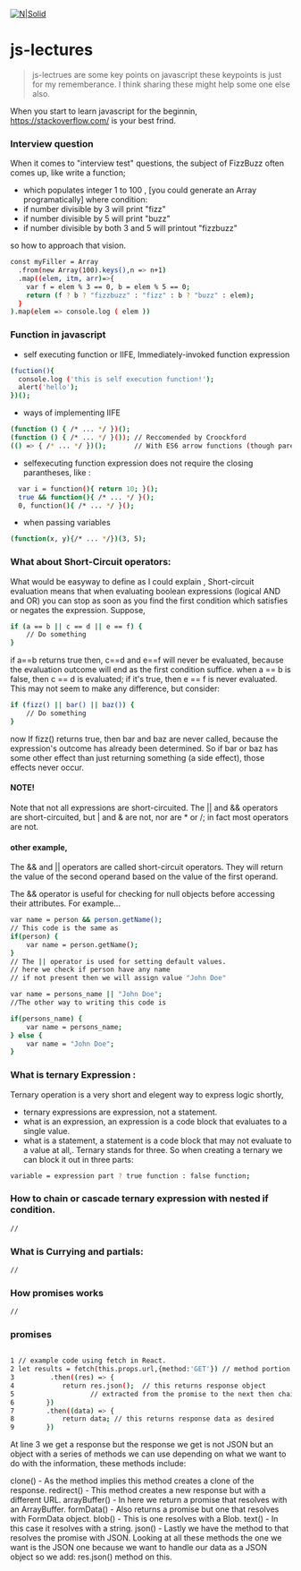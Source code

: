 [![N|Solid](https://cldup.com/dTxpPi9lDf.thumb.png)](https://nodesource.com/products/nsolid)
# js-lectures
> js-lectrues are some key points on javascript
> these keypoints is just for my rememberance.
> I think sharing these might help some one else also. 
> 

When you start to learn javascript for the beginnin, https://stackoverflow.com/ is your best frind.
### Interview question 
When it comes to "interview test" questions, the subject of FizzBuzz often comes up, like write a function;
- which populates integer 1 to 100 , [you could generate an Array programatically]
where condition:
- if number divisible by 3 will print "fizz" 
- if number divisible by 5 will print "buzz"
- if number divisible by both 3 and 5 will printout "fizzbuzz"

so how to approach that vision.

```sh
const myFiller = Array
  .from(new Array(100).keys(),n => n+1)
  .map((elem, itm, arr)=>{
    var f = elem % 3 == 0, b = elem % 5 == 0;
    return (f ? b ? "fizzbuzz" : "fizz" : b ? "buzz" : elem);
  }
).map(elem => console.log ( elem ))

```
### Function in javascript
- self executing function or IIFE, Immediately-invoked function expression


```sh
(fuction(){
  console.log ('this is self execution function!');
  alert('hello');
})();

```
- ways of implementing IIFE
```sh
(function () { /* ... */ })(); 
(function () { /* ... */ }()); // Reccomended by Croockford
(() => { /* ... */ })();       // With ES6 arrow functions (though parentheses only allowed on outside)

```
- selfexecuting function expression does not require the closing parantheses, like :  
```sh
  var i = function(){ return 10; }();
  true && function(){ /* ... */ }();
  0, function(){ /* ... */ }();

```
- when passing variables 
```sh
(function(x, y){/* ... */})(3, 5);
```
### What about Short-Circuit operators:
What would be easyway to define as I could explain , Short-circuit evaluation means that when evaluating boolean expressions (logical AND and OR) you can stop as soon as you find the first condition which satisfies or negates the expression.
Suppose, 
```sh
if (a == b || c == d || e == f) {
    // Do something
}
```
if a==b returns true then, c==d and e==f will never be evaluated, because the evaluation outcome will end as the first condition suffice. when a == b is false, then c == d is evaluated; if it's true, then e == f is never evaluated. This may not seem to make any difference, but consider:
```sh
if (fizz() || bar() || baz()) {
    // Do something
}
```
now If fizz() returns true, then bar and baz are never called, because the expression's outcome has already been determined. So if bar or baz has some other effect than just returning something (a side effect), those effects never occur.
#### NOTE! 
Note that not all expressions are short-circuited. The || and && operators are short-circuited, but | and & are not, nor are * or /; in fact most operators are not.

#### other example, 

The && and || operators are called short-circuit operators. 
They will return the value of the second operand based on the value of the first operand.

The && operator is useful for checking for null objects before accessing their attributes. For example...
```sh
var name = person && person.getName();
// This code is the same as
if(person) {
	var name = person.getName();
}
// The || operator is used for setting default values.
// here we check if person have any name
// if not present then we will assign value "John Doe"

var name = persons_name || "John Doe";
//The other way to writing this code is

if(persons_name) {
	var name = persons_name;
} else {
	var name = "John Doe";
}
```

### What is ternary Expression :
Ternary operation is a very short and elegent way to express logic shortly, 
- ternary expressions are expression, not a statement.
- what is an expression, an expression is a code block that evaluates to a single value.
- what is a statement, a statement is a code block that may not evaluate to a value at all,. 
Ternary stands for three. So when creating a ternary we can block it out in three parts:
```sh
variable = expression part ? true function : false function;

```
### How to chain or cascade ternary expression with nested if condition.
```sh
//
```
### What is Currying and partials:
```sh
//
```
### How promises works
```sh
//
```
### promises
```sh

1 // example code using fetch in React.
2 let results = fetch(this.props.url,{method:'GET'}) // method portion could be in the .env as settings, 
3         .then((res) => {
4            return res.json();  // this returns response object 
5	    			// extracted from the promise to the next then chain.
6        })
7        .then((data) => {
8            return data; // this returns response data as desired 
9        })
```
At line 3 we get a response but the response we get is not JSON but an object with a series of methods we can use depending on what we want to do with the information, these methods include:

clone() - As the method implies this method creates a clone of the response.
redirect() - This method creates a new response but with a different URL.
arrayBuffer() - In here we return a promise that resolves with an ArrayBuffer.
formData() - Also returns a promise but one that resolves with FormData object.
blob() - This is one resolves with a Blob.
text() - In this case it resolves with a string.
json() - Lastly we have the method to that resolves the promise with JSON.
Looking at all these methods the one we want is the JSON one because we want to handle our data as a JSON object so we add: res.json() method on this.
